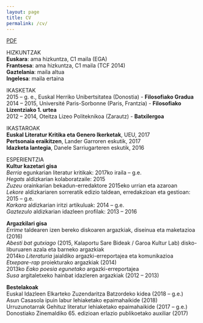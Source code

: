 ```yaml
---
layout: page
title: CV
permalink: /cv/
---
```

    
[PDF](/dok/cv.pdf)


HIZKUNTZAK        
**Euskara**: ama hizkuntza, C1 maila (EGA)   
**Frantsesa**: ama hizkuntza, C1 maila (TCF 2014)   
**Gaztelania**: maila altua      
**Ingelesa**: maila ertaina      

IKASKETAK        
2015 – g. e., Euskal Herriko Unibertsitatea (Donostia) - **Filosofiako Gradua**           
2014 – 2015, Université Paris-Sorbonne (Paris, Frantzia) - **Filosofiako Lizentziako 1. urtea**       
2012 – 2014, Oteitza Lizeo Politeknikoa (Zarautz) - **Batxilergoa**                      

IKASTAROAK    
**Euskal Literatur Kritika eta Genero Ikerketak**, UEU, 2017      
**Pertsonaia eraikitzen**, Lander Garroren eskutik, 2017      
**Idazketa lantegia**, Danele Sarriugarteren eskutik, 2016      

ESPERIENTZIA      
**Kultur kazetari gisa**      
_Berria_ egunkarian literatur kritikak: 2017ko iraila – g.e.      
_Hegats_ aldizkarian kolaboratzaile: 2015     
_Zuzeu_ orainkarian bekadun-erredaktore 2015eko urrian eta azaroan         
_Lekore_ aldizkariaren sorreratik edizio taldean, erredakzioan eta gestioan: 2015 – g.e.     
_Karkara_ aldizkarian iritzi artikuluak: 2014 – g.e.     
_Gaztezulo_ aldizkarian idazleen profilak: 2013 – 2016    

**Argazkilari gisa**    
_Errime_ taldearen izen bereko diskoaren argazkiak, diseinua eta maketazioa (2016)     
_Abesti bat gutxiago_ (2015, Kalaportu Sare Bideak / Garoa Kultur Lab) disko-liburuaren azala eta barneko argazkiak      
2014ko _Literaturia_ jaialdiko argazki-erreportajea eta komunikazioa    
_Etxepare-rap_ proiekturako argazkiak (2014)     
2013ko _Eako poesia egunetako_ argazki-erreportajea     
_Susa_ argitaletxeko hainbat idazleren argazkiak (2012 – 2013)    

**Bestelakoak**       
Euskal Idazleen Elkarteko Zuzendaritza Batzordeko kidea (2018 – g.e.)      
Asun Casasola ipuin labur lehiaketako epaimahaikide (2018)     
Urruzunotarrak Gehituz literatur lehiaketako epaimahaikide (2017 – g.e.)       
Donostiako Zinemaldiko 65. edizioan erlazio publikoetako auxiliar (2017)      
